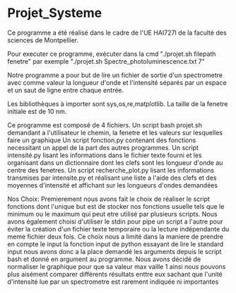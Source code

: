 # Projet_Systeme

Ce programme a été réalisé dans le cadre de l'UE HAI727I de la faculté des sciences de Montpellier.

Pour executer ce programme, exécuter dans la cmd "./projet.sh filepath fenetre" par exemple  "./projet.sh Spectre_photoluminescence.txt 7"

Notre programme a pour but de lire un fichier de sortie d'un spectrometre avec comme valeur la longueur d'onde et l'intensité séparés par un espace et un saut de ligne entre chaque entrée. 

Les bibliothèques à importer sont sys,os,re,matplotlib.
La taille de la fenetre initiale est de 10 nm.

Ce programme est composé de 4 fichiers. 
Un script bash projet.sh demandant a l'utilisateur le chemin, la fenetre et les valeurs sur lesquelles faire un graphique
Un script fonction.py contenant des fonctions necessitant un appel de la part des autres programmes.
Un script intensité.py lisant les informations dans le fichier texte fourni et les organisant dans un dictionnaire dont les clefs sont les longueur d'onde au centre des fenetres.
Un script recherche_plot.py lisant les informations transmises par intensite.py et réalisant une liste a l'aide des clefs et des moyennes d'intensité et affichant sur les longueurs d'ondes demandées  

Nos Choix:
Premierement nous avons fait le choix de réaliser le script fonctions dont l'unique but est de stocker nos fonctions usuelle tels que le minimum ou le maximum qui peut etre utilisé par plusieurs scripts.
Nous avons également choisi d'utiliser le stdin pour pipe un script a l'autre pour éviter la création d'un fichier texte temporaire ou la lecture indépendante du meme fichier deux fois. 
Ce choix nous a limité dans la maniere de prendre en compte le input la fonction input de python essayant de lire le standard input nous avons donc a la place demandé les arguments depuis le script bash et donné en argument au programme.
Nous avons décidé de normaliser le graphique pour que sa valeur max vaille 1 ainsi nous pouvons plus aisément comparer différents résultats enttre eux sachant que l'unité d'intensité lue par un spectrometre est rarement indiquée ni importantes
